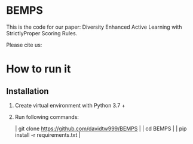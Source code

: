 # BEMPS

This is the code for our paper: Diversity Enhanced Active Learning with StrictlyProper Scoring Rules.


Please cite us:



# How to run it

## Installation
1. Create virtual environment with Python 3.7 +
2. Run following commands:


    | git clone https://github.com/davidtw999/BEMPS  |
    | cd BEMPS  |
    | pip install -r requirements.txt  |




